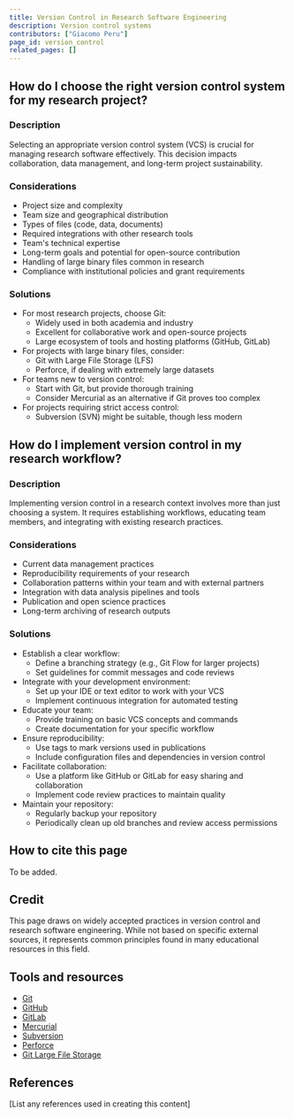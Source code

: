 ```yaml
---
title: Version Control in Research Software Engineering
description: Version control systems 
contributors: ["Giacomo Peru"]
page_id: version_control
related_pages: []
---
```


## How do I choose the right version control system for my research project?

### Description
Selecting an appropriate version control system (VCS) is crucial for managing research software effectively. This decision impacts collaboration, data management, and long-term project sustainability.

### Considerations
* Project size and complexity
* Team size and geographical distribution
* Types of files (code, data, documents)
* Required integrations with other research tools
* Team's technical expertise
* Long-term goals and potential for open-source contribution
* Handling of large binary files common in research
* Compliance with institutional policies and grant requirements

### Solutions
* For most research projects, choose Git:
   * Widely used in both academia and industry
   * Excellent for collaborative work and open-source projects
   * Large ecosystem of tools and hosting platforms (GitHub, GitLab)
* For projects with large binary files, consider:
   * Git with Large File Storage (LFS)
   * Perforce, if dealing with extremely large datasets
* For teams new to version control:
   * Start with Git, but provide thorough training
   * Consider Mercurial as an alternative if Git proves too complex
* For projects requiring strict access control:
   * Subversion (SVN) might be suitable, though less modern

## How do I implement version control in my research workflow?

### Description
Implementing version control in a research context involves more than just choosing a system. It requires establishing workflows, educating team members, and integrating with existing research practices.

### Considerations
* Current data management practices
* Reproducibility requirements of your research
* Collaboration patterns within your team and with external partners
* Integration with data analysis pipelines and tools
* Publication and open science practices
* Long-term archiving of research outputs

### Solutions
* Establish a clear workflow:
   * Define a branching strategy (e.g., Git Flow for larger projects)
   * Set guidelines for commit messages and code reviews
* Integrate with your development environment:
   * Set up your IDE or text editor to work with your VCS
   * Implement continuous integration for automated testing
* Educate your team:
   * Provide training on basic VCS concepts and commands
   * Create documentation for your specific workflow
* Ensure reproducibility:
   * Use tags to mark versions used in publications
   * Include configuration files and dependencies in version control
* Facilitate collaboration:
   * Use a platform like GitHub or GitLab for easy sharing and collaboration
   * Implement code review practices to maintain quality
* Maintain your repository:
   * Regularly backup your repository
   * Periodically clean up old branches and review access permissions

## How to cite this page
To be added.

## Credit
This page draws on widely accepted practices in version control and research software engineering. While not based on specific external sources, it represents common principles found in many educational resources in this field.

## Tools and resources
* [Git](https://git-scm.com/)
* [GitHub](https://github.com/)
* [GitLab](https://about.gitlab.com/)
* [Mercurial](https://www.mercurial-scm.org/)
* [Subversion](https://subversion.apache.org/)
* [Perforce](https://www.perforce.com/)
* [Git Large File Storage](https://git-lfs.github.com/)

## References
[List any references used in creating this content]
